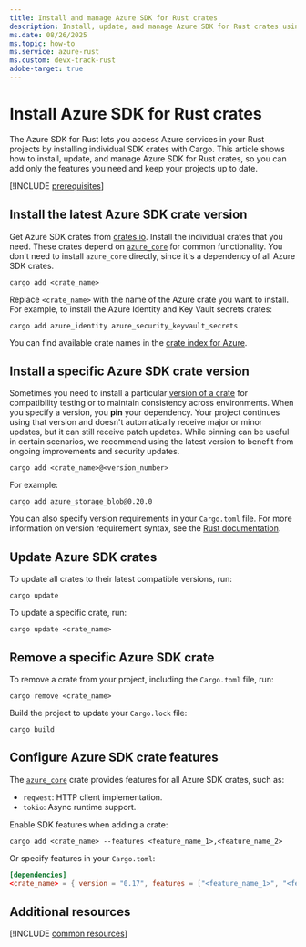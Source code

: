 ```yaml
---
title: Install and manage Azure SDK for Rust crates
description: Install, update, and manage Azure SDK for Rust crates using Cargo. Learn how to keep your Rust projects up to date with Azure services.
ms.date: 08/26/2025
ms.topic: how-to
ms.service: azure-rust
ms.custom: devx-track-rust
adobe-target: true
---
```


# Install Azure SDK for Rust crates

The Azure SDK for Rust lets you access Azure services in your Rust projects by installing individual SDK crates with Cargo. This article shows how to install, update, and manage Azure SDK for Rust crates, so you can add only the features you need and keep your projects up to date.

[!INCLUDE [prerequisites](../includes/prerequisites.md)]

## Install the latest Azure SDK crate version

Get Azure SDK crates from [crates.io][Crates]. Install the individual crates that you need. These crates depend on [`azure_core`][Crate - core] for common functionality. You don't need to install `azure_core` directly, since it's a dependency of all Azure SDK crates.

```console
cargo add <crate_name>
```

Replace `<crate_name>` with the name of the Azure crate you want to install. For example, to install the Azure Identity and Key Vault secrets crates:

```console
cargo add azure_identity azure_security_keyvault_secrets
```

You can find available crate names in the [crate index for Azure][Crates].

## Install a specific Azure SDK crate version

Sometimes you need to install a particular [version of a crate][Rust docs - crate version syntax] for compatibility testing or to maintain consistency across environments. When you specify a version, you **pin** your dependency. Your project continues using that version and doesn't automatically receive major or minor updates, but it can still receive patch updates. While pinning can be useful in certain scenarios, we recommend using the latest version to benefit from ongoing improvements and security updates.

```console
cargo add <crate_name>@<version_number>
```

For example:

```console
cargo add azure_storage_blob@0.20.0
```

You can also specify version requirements in your `Cargo.toml` file. For more information on version requirement syntax, see the [Rust documentation][Rust docs - dependency].

## Update Azure SDK crates

To update all crates to their latest compatible versions, run:

```console
cargo update
```

To update a specific crate, run:

```console
cargo update <crate_name>
```

## Remove a specific Azure SDK crate

To remove a crate from your project, including the `Cargo.toml` file, run:

  ```console
  cargo remove <crate_name>
  ```
    
Build the project to update your `Cargo.lock` file:

  ```console
  cargo build
  ```

## Configure Azure SDK crate features

The [`azure_core`][Crate - core] crate provides features for all Azure SDK crates, such as:

- `reqwest`: HTTP client implementation.
- `tokio`: Async runtime support.

Enable SDK features when adding a crate:

```console
cargo add <crate_name> --features <feature_name_1>,<feature_name_2>
```

Or specify features in your `Cargo.toml`:

```toml
[dependencies]
<crate_name> = { version = "0.17", features = ["<feature_name_1>", "<feature_name_2>"] }
```

## Additional resources

[!INCLUDE [common resources](../includes/resources.md)]

[Rust docs - dependency]: https://doc.rust-lang.org/cargo/reference/specifying-dependencies.html
[Rust docs - crate version syntax]: https://doc.rust-lang.org/cargo/reference/specifying-dependencies.html#version-requirement-syntax

[Crates]: https://crates.io/users/azure-sdk?sort=recent-downloads
[Crate - identity]: https://crates.io/crates/azure_identity
[Crate - core]: https://crates.io/crates/azure_core
[Crate - cosmos]: https://crates.io/crates/azure_data_cosmos
[Crate - event hubs]: https://crates.io/crates/azure_messaging_eventhubs
[Crate - key vault - secrets]: https://crates.io/crates/azure_security_keyvault_secrets
[Crate - key vault - certificates]: https://crates.io/crates/azure_security_keyvault_certificates
[Crate - key vault - keys]: https://crates.io/crates/azure_security_keyvault_keys
[Crate - storage]: https://crates.io/crates/azure_storage

